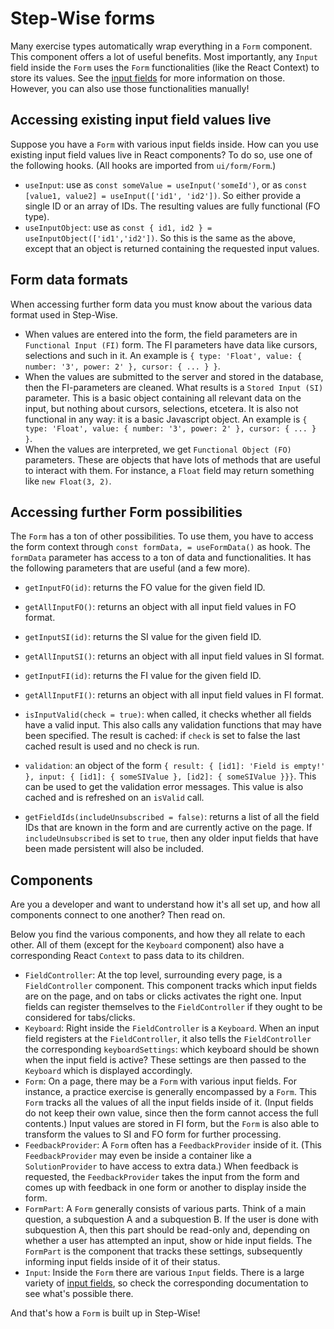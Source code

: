# Step-Wise forms

Many exercise types automatically wrap everything in a `Form` component. This component offers a lot of useful benefits. Most importantly, any `Input` field inside the `Form` uses the `Form` functionalities (like the React Context) to store its values. See the [input fields](inputs/) for more information on those. However, you can also use those functionalities manually!


## Accessing existing input field values live

Suppose you have a `Form` with various input fields inside. How can you use existing input field values live in React components? To do so, use one of the following hooks. (All hooks are imported from `ui/form/Form`.)

- `useInput`: use as `const someValue = useInput('someId')`, or as `const [value1, value2] = useInput(['id1', 'id2'])`. So either provide a single ID or an array of IDs. The resulting values are fully functional (FO type).
- `useInputObject`: use as `const { id1, id2 } = useInputObject(['id1','id2'])`. So this is the same as the above, except that an object is returned containing the requested input values.


## Form data formats

When accessing further form data you must know about the various data format used in Step-Wise.
- When values are entered into the form, the field parameters are in `Functional Input (FI)` form. The FI parameters have data like cursors, selections and such in it. An example is `{ type: 'Float', value: { number: '3', power: 2' }, cursor: { ... } }`.
- When the values are submitted to the server and stored in the database, then the FI-parameters are cleaned. What results is a `Stored Input (SI)` parameter. This is a basic object containing all relevant data on the input, but nothing about cursors, selections, etcetera. It is also not functional in any way: it is a basic Javascript object. An example is `{ type: 'Float', value: { number: '3', power: 2' }, cursor: { ... } }`.
- When the values are interpreted, we get `Functional Object (FO)` parameters. These are objects that have lots of methods that are useful to interact with them. For instance, a `Float` field may return something like `new Float(3, 2)`. 


## Accessing further Form possibilities

The `Form` has a ton of other possibilities. To use them, you have to access the form context through `const formData, = useFormData()` as hook. The `formData` parameter has access to a ton of data and functionalities. It has the following parameters that are useful (and a few more).

- `getInputFO(id)`: returns the FO value for the given field ID.
- `getAllInputFO()`: returns an object with all input field values in FO format.
- `getInputSI(id)`: returns the SI value for the given field ID.
- `getAllInputSI()`: returns an object with all input field values in SI format.
- `getInputFI(id)`: returns the FI value for the given field ID.
- `getAllInputFI()`: returns an object with all input field values in FI format.

- `isInputValid(check = true)`: when called, it checks whether all fields have a valid input. This also calls any validation functions that may have been specified. The result is cached: if `check` is set to false the last cached result is used and no check is run.
- `validation`: an object of the form `{ result: { [id1]: 'Field is empty!' }, input: { [id1]: { someSIValue }, [id2]: { someSIValue }}}`. This can be used to get the validation error messages. This value is also cached and is refreshed on an `isValid` call.

- `getFieldIds(includeUnsubscribed = false)`: returns a list of all the field IDs that are known in the form and are currently active on the page. If `includeUnsubscribed` is set to `true`, then any older input fields that have been made persistent will also be included.


## Components

Are you a developer and want to understand how it's all set up, and how all components connect to one another? Then read on.

Below you find the various components, and how they all relate to each other. All of them (except for the `Keyboard` component) also have a corresponding React `Context` to pass data to its children.

- `FieldController`: At the top level, surrounding every page, is a `FieldController` component. This component tracks which input fields are on the page, and on tabs or clicks activates the right one. Input fields can register themselves to the `FieldController` if they ought to be considered for tabs/clicks.
- `Keyboard`: Right inside the `FieldController` is a `Keyboard`. When an input field registers at the `FieldController`, it also tells the `FieldController` the corresponding `keyboardSettings`: which keyboard should be shown when the input field is active? These settings are then passed to the `Keyboard` which is displayed accordingly.
- `Form`: On a page, there may be a `Form` with various input fields. For instance, a practice exercise is generally encompassed by a `Form`. This `Form` tracks all the values of all the input fields inside of it. (Input fields do not keep their own value, since then the form cannot access the full contents.) Input values are stored in FI form, but the `Form` is also able to transform the values to SI and FO form for further processing.
- `FeedbackProvider`: A `Form` often has a `FeedbackProvider` inside of it. (This `FeedbackProvider` may even be inside a container like a `SolutionProvider` to have access to extra data.) When feedback is requested, the `FeedbackProvider` takes the input from the form and comes up with feedback in one form or another to display inside the form.
- `FormPart`: A `Form` generally consists of various parts. Think of a main question, a subquestion A and a subquestion B. If the user is done with subquestion A, then this part should be read-only and, depending on whether a user has attempted an input, show or hide input fields. The `FormPart` is the component that tracks these settings, subsequently informing input fields inside of it of their status.
- `Input`: Inside the `Form` there are various `Input` fields. There is a large variety of [input fields](inputs/), so check the corresponding documentation to see what's possible there.

And that's how a `Form` is built up in Step-Wise!
